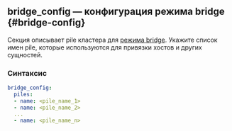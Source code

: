 ## bridge_config — конфигурация режима bridge {#bridge-config}

Секция описывает pile кластера для [режима bridge](../../concepts/bridge.md). Укажите список имен pile, которые используются для привязки хостов и других сущностей.

### Синтаксис

```yaml
bridge_config:
  piles:
  - name: <pile_name_1>
  - name: <pile_name_2>
  ...
  - name: <pile_name_n>
```
